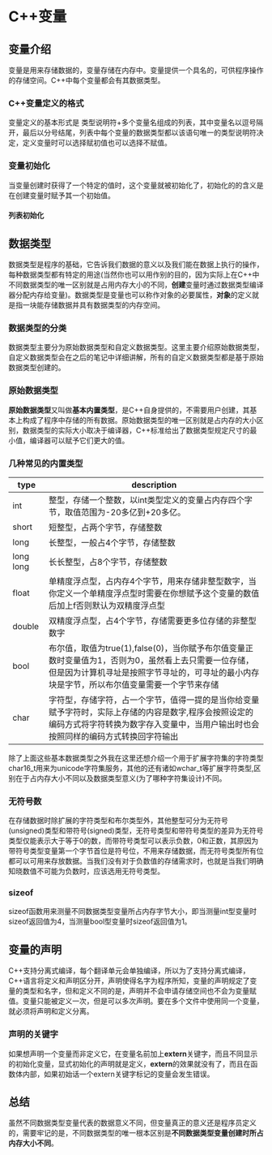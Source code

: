 # C++变量
## 变量介绍
变量是用来存储数据的，变量存储在内存中。变量提供一个具名的，可供程序操作的存储空间。C++中每个变量都会有其数据类型。
### C++变量定义的格式
变量定义的基本形式是
类型说明符+多个变量名组成的列表，其中变量名以逗号隔开，最后以分号结尾，列表中每个变量的数据类型都以该语句唯一的类型说明符决定，定义变量时可以选择赋初值也可以选择不赋值。
### 变量初始化
当变量创建时获得了一个特定的值时，这个变量就被初始化了，初始化的的含义是在创建变量时赋予其一个初始值。
#### 列表初始化
#### 
## 数据类型
数据类型是程序的基础，它告诉我们数据的意义以及我们能在数据上执行的操作，每种数据类型都有特定的用途(当然你也可以用作别的目的，因为实际上在C++中不同数据类型的唯一区别就是占用内存大小的不同，**创建**变量时通过数据类型编译器分配内存给变量)。数据类型是变量也可以称作对象的必要属性，**对象**的定义就是指一块能存储数据并具有数据类型的内存空间。
### 数据类型的分类
数据类型主要分为原始数据类型和自定义数据类型。这里主要介绍原始数据类型，自定义数据类型会在之后的笔记中详细讲解，所有的自定义数据类型都是基于原始数据类型创建的。
### 原始数据类型
**原始数据类型**又叫做**基本内置类型**，是C++自身提供的，不需要用户创建，其基本上构成了程序中存储的所有数据。原始数据类型的唯一区别就是占内存的大小区别，数据类型的实际大小取决于编译器，C++标准给出了数据类型规定尺寸的最小值，编译器可以赋予它们更大的值。
### 几种常见的内置类型
|type|description|
|---|---|
|int|整型，存储一个整数，以int类型定义的变量占内存四个字节，取值范围为-20多亿到+20多亿。|
|short|短整型，占两个字节，存储整数|
|long|长整型，一般占4个字节，存储整数|
|long long|长长整型，占8个字节，存储整数|
|float|单精度浮点型，占内存4个字节，用来存储非整型数字，当你定义一个单精度浮点型时需要在你想赋予这个变量的数值后加上f否则默认为双精度浮点型|
|double|双精度浮点型，占4个字节，存储需要更多位存储的非整型数字|
|bool|布尔值，取值为true(1),false(0)，当你赋予布尔值变量正数时变量值为1，否则为0，虽然看上去只需要一位存储，但是因为计算机寻址是按照字节寻址的，可寻址的最小内存块是字节，所以布尔值变量需要一个字节来存储|
|char|字符型，存储字符，占一个字节，值得一提的是当你给变量赋予字符时，实际上存储的内容是数字,程序会按照设定的编码方式将字符转换为数字存入变量中，当用户输出时也会按照同样的编码方式转换回字符输出|

除了上面这些基本数据类型之外我在这里还想介绍一个用于扩展字符集的字符类型char16_t用来为unicode字符集服务，其他的还有诸如wchar_t等扩展字符类型,区别在于占内存大小不同以及数据类型意义(为了哪种字符集设计)不同。

### 无符号数
在存储数据时除扩展的字符类型和布尔类型外，其他整型可分为无符号(unsigned)类型和带符号(signed)类型，无符号类型和带符号类型的差异为无符号类型仅能表示大于等于0的数，而带符号类型可以表示负数，0和正数，其原因为带符号类型变量第一个字节首位是符号位，不用来存储数据，而无符号类型所有位都可以可用来存放数据。当我们没有对于负数值的存储需求时，也就是当我们明确知晓数值不可能为负数时，应该选用无符号类型。

### sizeof
sizeof函数用来测量不同数据类型变量所占内存字节大小，即当测量int型变量时sizeof返回值为4，当测量bool型变量时sizeof返回值为1。

## 变量的声明 
C++支持分离式编译，每个翻译单元会单独编译，所以为了支持分离式编译，C++语言将定义和声明区分开，声明使得名字为程序所知，变量的声明规定了变量的类型和名字，但和定义不同的是，声明并不会申请存储空间也不会为变量赋值。变量只能被定义一次，但是可以多次声明。要在多个文件中使用同一个变量，就必须将声明和定义分离。
### 声明的关键字
如果想声明一个变量而非定义它，在变量名前加上**extern**关键字，而且不同显示的初始化变量，显式初始化的声明就是定义，**extern**的效果就没有了，而且在函数体内部，如果初始话一个extern关键字标记的变量会发生错误。

## 总结
虽然不同数据类型变量代表的数据意义不同，但变量真正的意义还是程序员定义的，需要牢记的是，不同数据类型的唯一根本区别是**不同数据类型变量创建时所占内存大小不同**。


